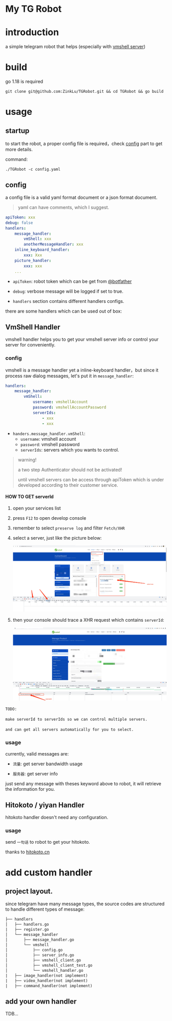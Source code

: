 # My TG Robot
# introduction

a simple telegram robot that helps (especially with [vmshell server](https://vmshell.com/))
# build

go 1.18 is required

```
git clone git@github.com:ZinkLu/TGRobot.git && cd TGRobot && go build
```

# usage

## startup

to start the robot, a proper config file is required，check [config](###config) part to get more details.

command:

```
./TGRobot -c config.yaml
```
## config

a config file is a valid yaml format document or a json format document.

> yaml can have comments, which I suggest.

```yaml
apiToken: xxx
debug: false
handlers:
    message_handler:
        vmShell: xxx
        anotherMessageHandler: xxx
    inline_keyboard_handler:
        xxx: Xxx
    picture_handler:
        xxx: xxx
    ...
```

- `apiToken`: robot token which can be get from [@botfather](https://t.me/botfather)

- `debug`: verbose message will be logged if set to true.

- `handlers` section contains different handlers configs.

there are some handlers which can be used out of box:

## VmShell Handler

vmshell handler helps you to get your vmshell server info or control your server for conveniently.

### config

vmshell is a message handler yet a inline-keyboard handler，but since it process raw dialog messages, let's put it in `message_handler`: 

```yaml
handlers:
    message_handler:
        vmShell:
            username: vmshellAccount
            password: vmshellAccountPassword
            serverIds:
                - xxx
                - xxx
```

- `handers.message_handler.vmShell`:
    - `username`: vmshell account
    - `password`: vmshell password
    - `serverIds`: servers which you wants to control.

> warning!
> 
> a two step Authenticator should not be activated! 
> 
> until vmshell servers can be access through apiToken which is under developed according to their customer service.

#### HOW TO GET serverId

1. open your services list

2. press `F12` to open develop console

3. remember to select `preserve log` and filter `Fetch/XHR`

4. select a server, just like the picture below:

    ![s1](docs/static/step1.jpg)

5. then your console should trace a XHR request which contains `serverId`:

    ![s2](docs/static/step2.jpg)

```
TODO:

make serverId to serverIds so we can control multiple servers.

and can get all servers automatically for you to select.
```

### usage

currently, valid messages are:

- `流量`: get server bandwidth usage

- `服务器`: get server info

just send any message with theses keyword above to robot, it will retrieve the information for you.

## Hitokoto / yiyan Handler

hitokoto handler doesn't need any configuration.

### usage

send `一句话` to robot to get your hitokoto.

thanks to [hitokoto.cn](https://hitokoto.cn/)

# add custom handler

## project layout.

since telegram have many message types, the source codes are structured to handle different types of message:

```
├── handlers
│   ├── handlers.go
|   ├── register.go
│   └── message_handler
│       ├── message_handler.go
│       └── vmshell
│           ├── config.go
│           ├── server_info.go
│           ├── vmshell_client.go
│           ├── vmshell_client_test.go
│           └── vmshell_handler.go
|   ├── image_handler(not implement)
|   ├── video_handler(not implement)
|   ├── command_handler(not implement)
```

## add your own handler

TDB...
